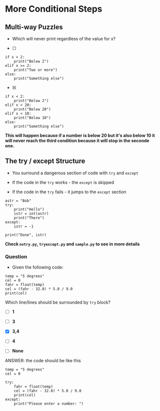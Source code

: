 # More Conditional Steps

## Multi-way Puzzles

- Which will never print regardless of the value for x?

* [ ] <br>

```
if x < 2:
    print("Below 2")
elif x >= 2:
    print("Two or more")
else:
    print("Something else")
```

- [x] <br>

```
if x < 2:
    print("Below 2")
elif x < 20:
    print("Below 20")
elif x < 10:
    print("Below 10")
else:
    print("Something else")
```

**This will happen because if a number is below 20 but it's also below 10 it will never reach the third condition because it will stop in the seconde one.**

## The try / except Structure

- You surround a dangerous section of code with `try` and `except`

- If the code in the `try` works - the `except` is skipped

- If the code in the `try` fails - it jumps to the `except` section

```
astr = "Bob"
try:
    print("Hello")
    istr = int(astr)
    print("There")
except:
    istr = -1

print("Done", istr)
```

**Check `notry.py`, `tryexcept.py` and `sample.py` to see in more details**

### Question

- Given the following code:

```
temp = "5 degrees"
cel = 0
fahr = float(temp)
cel = (fahr - 32.0) * 5.0 / 9.0
print(cel)
```

Which line/lines should be surrounded by `try` block?

- [ ] **1**

- [ ] **3**

- [x] **3,4**

- [ ] **4**

- [ ] **None**

ANSWER: the code should be like this

```
temp = "5 degrees"
cel = 0

try:
    fahr = float(temp)
    cel = (fahr - 32.0) * 5.0 / 9.0
    print(cel)
except:
    print("Please enter a number: ")
```
